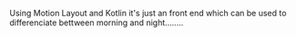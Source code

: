 Using Motion Layout and Kotlin it's just an front end which can be used to differenciate bettween morning and night........
